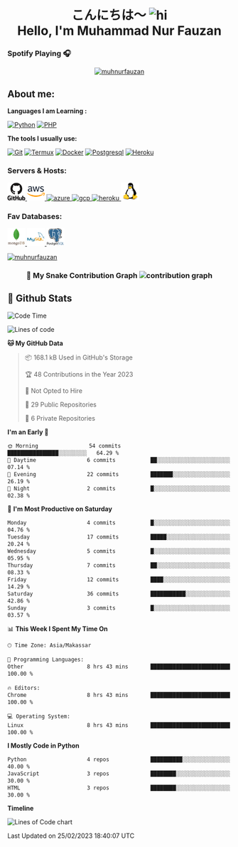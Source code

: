 <h1 align="center">こんにちは〜 <img src="https://user-images.githubusercontent.com/1303154/88677602-1635ba80-d120-11ea-84d8-d263ba5fc3c0.gif" width="40px" alt="hi"><br>Hello, I'm Muhammad Nur Fauzan</h1>

### Spotify Playing 🎧
<p align="center"> <a href="https://spotify-github-profile.vercel.app/api/view?uid=31b4jpi7kf7oulwx6heboi27yr4y&redirect=true"><img src="https://spotify-github-profile.vercel.app/api/view?uid=31b4jpi7kf7oulwx6heboi27yr4y&cover_image=true&theme=default&show_offline=true&background_color=121212&bar_color_cover=true" alt="muhnurfauzan" /></a> </p>

## **About me**:

**Languages I am Learning :**

[![Python](https://img.shields.io/badge/-Python-%232c3e50?style=flat-square&logo=python)](https://python.org)
[![PHP](https://img.shields.io/badge/-PHP-%232c3e50?style=flat-square&logo=php)](https://php.net)

**The tools I usually use:**

[![Git](https://img.shields.io/badge/-Git-%23F05032?style=flat-square&logo=git&logoColor=%23ffffff)](https://git-scm.com)
[![Termux](https://img.shields.io/badge/-Termux-%232c3e50?style=flat-square&logo=typescript)](https://termux.com)
[![Docker](https://img.shields.io/badge/-Docker-%23007ACC?style=flat-square&logo=docker)](https://www.docker.com/)
[![Postgresql](https://img.shields.io/badge/-Postgresql-%232c3e50?style=flat-square&logo=postgresql)](https://postgresql.org)
[![Heroku](https://img.shields.io/badge/-Heroku-purple?style=flat-square&logo=heroku)](https://heroku.com)

<h3 align="left">Servers & Hosts:</h3>
<p align="left"> <a href="https://github.com/" target="_blank"> <img src="https://github.com/devicons/devicon/raw/master/icons/github/github-original-wordmark.svg" alt="github" width="40" height="40"/> </a> <a href="https://aws.amazon.com" target="_blank"> <img src="https://raw.githubusercontent.com/devicons/devicon/master/icons/amazonwebservices/amazonwebservices-original-wordmark.svg" alt="aws" width="40" height="40"/> </a> <a href="https://azure.microsoft.com/en-in/" target="_blank"> <img src="https://www.vectorlogo.zone/logos/microsoft_azure/microsoft_azure-icon.svg" alt="azure" width="40" height="40"/> </a> <a href="https://cloud.google.com" target="_blank"> <img src="https://www.vectorlogo.zone/logos/google_cloud/google_cloud-icon.svg" alt="gcp" width="40" height="40"/> </a> <a href="https://heroku.com" target="_blank"> <img src="https://www.vectorlogo.zone/logos/heroku/heroku-icon.svg" alt="heroku" width="40" height="40"/> </a> <a href="https://www.linux.org/" target="_blank"> <img src="https://raw.githubusercontent.com/devicons/devicon/master/icons/linux/linux-original.svg" alt="linux" width="40" height="40"/> </a> </p>

<h3 align="left">Fav Databases:</h3>
<p align="left"> <a href="https://www.mongodb.com/" target="_blank"> <img src="https://raw.githubusercontent.com/devicons/devicon/master/icons/mongodb/mongodb-original-wordmark.svg" alt="mongodb" width="40" height="40"/> </a> <a href="https://www.mysql.com/" target="_blank"> <img src="https://raw.githubusercontent.com/devicons/devicon/master/icons/mysql/mysql-original-wordmark.svg" alt="mysql" width="40" height="40"/> </a> <a href="https://www.postgresql.org" target="_blank"> <img src="https://raw.githubusercontent.com/devicons/devicon/master/icons/postgresql/postgresql-original-wordmark.svg" alt="postgresql" width="40" height="40"/> </a> </p>

<p align="left"> <a href="https://github.com/muhnurfauzan"><img src="https://github-profile-trophy.vercel.app/?username=muhnurfauzan" alt="muhnurfauzan" /></a> </p>

<p align="center">
  <h3 align="center">🐍 My Snake Contribution Graph 
    <img src="https://github.com/muhnurfauzan/muhnurfauzan/raw/output/github-contribution-grid-snake.svg" alt="contribution graph">
  </h3>
</p>


##  🐙 **Github Stats**

<!--START_SECTION:waka-->
![Code Time](http://img.shields.io/badge/Code%20Time-75%20hrs%205%20mins-blue)

![Lines of code](https://img.shields.io/badge/From%20Hello%20World%20I%27ve%20Written-1.4%20thousand%20lines%20of%20code-blue)

**🐱 My GitHub Data** 

> 📦 168.1 kB Used in GitHub's Storage 
 > 
> 🏆 48 Contributions in the Year 2023
 > 
> 🚫 Not Opted to Hire
 > 
> 📜 29 Public Repositories 
 > 
> 🔑 6 Private Repositories 
 > 
**I'm an Early 🐤** 

```text
🌞 Morning                54 commits          ████████████████░░░░░░░░░   64.29 % 
🌆 Daytime                6 commits           ██░░░░░░░░░░░░░░░░░░░░░░░   07.14 % 
🌃 Evening                22 commits          ███████░░░░░░░░░░░░░░░░░░   26.19 % 
🌙 Night                  2 commits           █░░░░░░░░░░░░░░░░░░░░░░░░   02.38 % 
```
📅 **I'm Most Productive on Saturday** 

```text
Monday                   4 commits           █░░░░░░░░░░░░░░░░░░░░░░░░   04.76 % 
Tuesday                  17 commits          █████░░░░░░░░░░░░░░░░░░░░   20.24 % 
Wednesday                5 commits           █░░░░░░░░░░░░░░░░░░░░░░░░   05.95 % 
Thursday                 7 commits           ██░░░░░░░░░░░░░░░░░░░░░░░   08.33 % 
Friday                   12 commits          ████░░░░░░░░░░░░░░░░░░░░░   14.29 % 
Saturday                 36 commits          ███████████░░░░░░░░░░░░░░   42.86 % 
Sunday                   3 commits           █░░░░░░░░░░░░░░░░░░░░░░░░   03.57 % 
```


📊 **This Week I Spent My Time On** 

```text
🕑︎ Time Zone: Asia/Makassar

💬 Programming Languages: 
Other                    8 hrs 43 mins       █████████████████████████   100.00 % 

🔥 Editors: 
Chrome                   8 hrs 43 mins       █████████████████████████   100.00 % 

💻 Operating System: 
Linux                    8 hrs 43 mins       █████████████████████████   100.00 % 
```

**I Mostly Code in Python** 

```text
Python                   4 repos             ██████████░░░░░░░░░░░░░░░   40.00 % 
JavaScript               3 repos             ████████░░░░░░░░░░░░░░░░░   30.00 % 
HTML                     3 repos             ████████░░░░░░░░░░░░░░░░░   30.00 % 
```



**Timeline**

![Lines of Code chart](https://raw.githubusercontent.com/muhnurfauzan/muhnurfauzan/main/assets/bar_graph.png)


 Last Updated on 25/02/2023 18:40:07 UTC
<!--END_SECTION:waka-->

